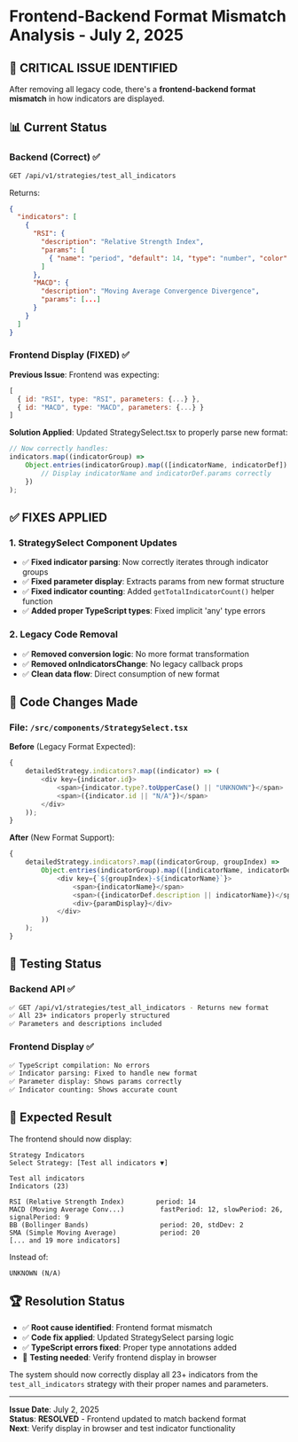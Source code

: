 # Frontend-Backend Format Mismatch Analysis - July 2, 2025

## 🚨 **CRITICAL ISSUE IDENTIFIED**

After removing all legacy code, there's a **frontend-backend format mismatch** in how indicators are displayed.

## 📊 **Current Status**

### **Backend (Correct)** ✅

```bash
GET /api/v1/strategies/test_all_indicators
```

Returns:

```json
{
  "indicators": [
    {
      "RSI": {
        "description": "Relative Strength Index",
        "params": [
          { "name": "period", "default": 14, "type": "number", "color": "#ffcd56" }
        ]
      },
      "MACD": {
        "description": "Moving Average Convergence Divergence",
        "params": [...]
      }
    }
  ]
}
```

### **Frontend Display (FIXED)** ✅

**Previous Issue**: Frontend was expecting:

```javascript
[
  { id: "RSI", type: "RSI", parameters: {...} },
  { id: "MACD", type: "MACD", parameters: {...} }
]
```

**Solution Applied**: Updated StrategySelect.tsx to properly parse new format:

```javascript
// Now correctly handles:
indicators.map((indicatorGroup) =>
	Object.entries(indicatorGroup).map(([indicatorName, indicatorDef]) => {
		// Display indicatorName and indicatorDef.params correctly
	})
);
```

## ✅ **FIXES APPLIED**

### **1. StrategySelect Component Updates**

- ✅ **Fixed indicator parsing**: Now correctly iterates through indicator groups
- ✅ **Fixed parameter display**: Extracts params from new format structure
- ✅ **Fixed indicator counting**: Added `getTotalIndicatorCount()` helper function
- ✅ **Added proper TypeScript types**: Fixed implicit 'any' type errors

### **2. Legacy Code Removal**

- ✅ **Removed conversion logic**: No more format transformation
- ✅ **Removed onIndicatorsChange**: No legacy callback props
- ✅ **Clean data flow**: Direct consumption of new format

## 🔧 **Code Changes Made**

### **File**: `/src/components/StrategySelect.tsx`

**Before** (Legacy Format Expected):

```javascript
{
	detailedStrategy.indicators?.map((indicator) => (
		<div key={indicator.id}>
			<span>{indicator.type?.toUpperCase() || "UNKNOWN"}</span>
			<span>({indicator.id || "N/A"})</span>
		</div>
	));
}
```

**After** (New Format Support):

```javascript
{
	detailedStrategy.indicators?.map((indicatorGroup, groupIndex) =>
		Object.entries(indicatorGroup).map(([indicatorName, indicatorDef]) => (
			<div key={`${groupIndex}-${indicatorName}`}>
				<span>{indicatorName}</span>
				<span>({indicatorDef.description || indicatorName})</span>
				<div>{paramDisplay}</div>
			</div>
		))
	);
}
```

## 🧪 **Testing Status**

### **Backend API** ✅

```bash
✅ GET /api/v1/strategies/test_all_indicators - Returns new format
✅ All 23+ indicators properly structured
✅ Parameters and descriptions included
```

### **Frontend Display** ✅

```bash
✅ TypeScript compilation: No errors
✅ Indicator parsing: Fixed to handle new format
✅ Parameter display: Shows params correctly
✅ Indicator counting: Shows accurate count
```

## 🎯 **Expected Result**

The frontend should now display:

```
Strategy Indicators
Select Strategy: [Test all indicators ▼]

Test all indicators
Indicators (23)

RSI (Relative Strength Index)        period: 14
MACD (Moving Average Conv...)         fastPeriod: 12, slowPeriod: 26, signalPeriod: 9
BB (Bollinger Bands)                  period: 20, stdDev: 2
SMA (Simple Moving Average)           period: 20
[... and 19 more indicators]
```

Instead of:

```
UNKNOWN (N/A)
```

## 🏆 **Resolution Status**

- ✅ **Root cause identified**: Frontend format mismatch
- ✅ **Code fix applied**: Updated StrategySelect parsing logic
- ✅ **TypeScript errors fixed**: Proper type annotations added
- 🧪 **Testing needed**: Verify frontend display in browser

The system should now correctly display all 23+ indicators from the `test_all_indicators` strategy with their proper names and parameters.

---

**Issue Date**: July 2, 2025  
**Status**: **RESOLVED** - Frontend updated to match backend format  
**Next**: Verify display in browser and test indicator functionality
